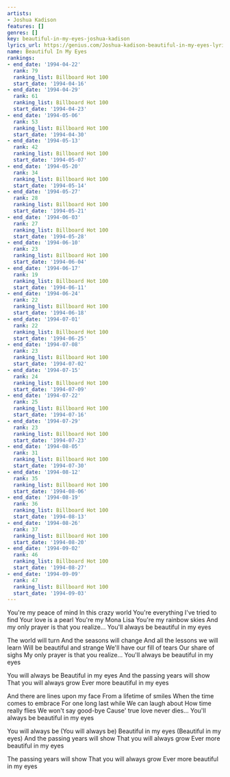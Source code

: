 ```yaml
---
artists:
- Joshua Kadison
features: []
genres: []
key: beautiful-in-my-eyes-joshua-kadison
lyrics_url: https://genius.com/Joshua-kadison-beautiful-in-my-eyes-lyrics
name: Beautiful In My Eyes
rankings:
- end_date: '1994-04-22'
  rank: 79
  ranking_list: Billboard Hot 100
  start_date: '1994-04-16'
- end_date: '1994-04-29'
  rank: 61
  ranking_list: Billboard Hot 100
  start_date: '1994-04-23'
- end_date: '1994-05-06'
  rank: 53
  ranking_list: Billboard Hot 100
  start_date: '1994-04-30'
- end_date: '1994-05-13'
  rank: 42
  ranking_list: Billboard Hot 100
  start_date: '1994-05-07'
- end_date: '1994-05-20'
  rank: 34
  ranking_list: Billboard Hot 100
  start_date: '1994-05-14'
- end_date: '1994-05-27'
  rank: 28
  ranking_list: Billboard Hot 100
  start_date: '1994-05-21'
- end_date: '1994-06-03'
  rank: 27
  ranking_list: Billboard Hot 100
  start_date: '1994-05-28'
- end_date: '1994-06-10'
  rank: 23
  ranking_list: Billboard Hot 100
  start_date: '1994-06-04'
- end_date: '1994-06-17'
  rank: 19
  ranking_list: Billboard Hot 100
  start_date: '1994-06-11'
- end_date: '1994-06-24'
  rank: 22
  ranking_list: Billboard Hot 100
  start_date: '1994-06-18'
- end_date: '1994-07-01'
  rank: 22
  ranking_list: Billboard Hot 100
  start_date: '1994-06-25'
- end_date: '1994-07-08'
  rank: 23
  ranking_list: Billboard Hot 100
  start_date: '1994-07-02'
- end_date: '1994-07-15'
  rank: 24
  ranking_list: Billboard Hot 100
  start_date: '1994-07-09'
- end_date: '1994-07-22'
  rank: 25
  ranking_list: Billboard Hot 100
  start_date: '1994-07-16'
- end_date: '1994-07-29'
  rank: 23
  ranking_list: Billboard Hot 100
  start_date: '1994-07-23'
- end_date: '1994-08-05'
  rank: 31
  ranking_list: Billboard Hot 100
  start_date: '1994-07-30'
- end_date: '1994-08-12'
  rank: 35
  ranking_list: Billboard Hot 100
  start_date: '1994-08-06'
- end_date: '1994-08-19'
  rank: 36
  ranking_list: Billboard Hot 100
  start_date: '1994-08-13'
- end_date: '1994-08-26'
  rank: 37
  ranking_list: Billboard Hot 100
  start_date: '1994-08-20'
- end_date: '1994-09-02'
  rank: 46
  ranking_list: Billboard Hot 100
  start_date: '1994-08-27'
- end_date: '1994-09-09'
  rank: 47
  ranking_list: Billboard Hot 100
  start_date: '1994-09-03'
---
```

You're my peace of mind
In this crazy world
You're everything I've tried to find
Your love is a pearl
You're my Mona Lisa
You're my rainbow skies
And my only prayer is that you realize...
You'll always be beautiful in my eyes

The world will turn
And the seasons will change
And all the lessons we will learn
Will be beautiful and strange
We'll have our fill of tears
Our share of sighs
My only prayer is that you realize...
You'll always be beautiful in my eyes

You will always be
Beautiful in my eyes
And the passing years will show
That you will always grow
Ever more beautiful in my eyes

And there are lines upon my face
From a lifetime of smiles
When the time comes to embrace
For one long last while
We can laugh about
How time really flies
We won't say good-bye
Cause' true love never dies...
You'll always be beautiful in my eyes

You will always be (You will always be)
Beautiful in my eyes (Beautiful in my eyes)
And the passing years will show
That you will always grow
Ever more beautiful in my eyes

The passing years will show
That you will always grow
Ever more beautiful in my eyes
